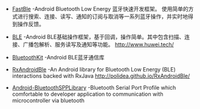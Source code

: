 - [FastBle](https://github.com/Jasonchenlijian/FastBle) -Android Bluetooth Low Energy 蓝牙快速开发框架。 使用简单的方式进行搜索、连接、读写、通知的订阅与取消等一系列蓝牙操作，并实时地得到操作反馈。

- [BLE](https://github.com/xiaoyaoyou1212/BLE) -Android BLE基础操作框架，基于回调，操作简单。其中包含扫描、连接、广播包解析、服务读写及通知等功能。 http://www.huwei.tech/

- [BluetoothKit](https://github.com/dingjikerbo/BluetoothKit) -Android BLE蓝牙通信库

- [RxAndroidBle](https://github.com/Polidea/RxAndroidBle) -An Android library for Bluetooth Low Energy (BLE) interactions backed with RxJava http://polidea.github.io/RxAndroidBle/

- [Android-BluetoothSPPLibrary](https://github.com/akexorcist/Android-BluetoothSPPLibrary) -Bluetooth Serial Port Profile which comfortable to developer application to communication with microcontroller via bluetooth
